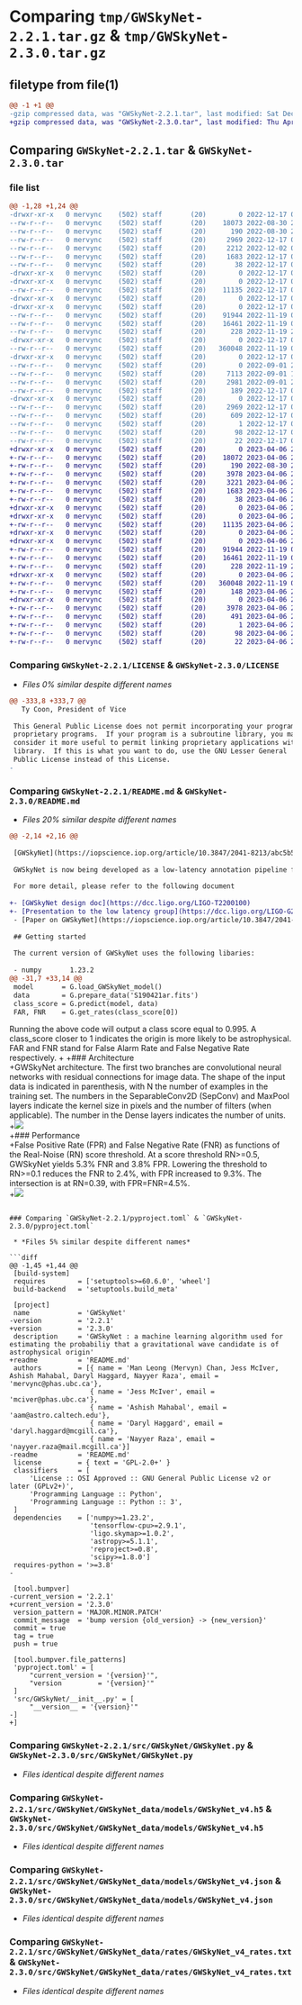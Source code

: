 # Comparing `tmp/GWSkyNet-2.2.1.tar.gz` & `tmp/GWSkyNet-2.3.0.tar.gz`

## filetype from file(1)

```diff
@@ -1 +1 @@
-gzip compressed data, was "GWSkyNet-2.2.1.tar", last modified: Sat Dec 17 02:00:03 2022, max compression
+gzip compressed data, was "GWSkyNet-2.3.0.tar", last modified: Thu Apr  6 20:19:26 2023, max compression
```

## Comparing `GWSkyNet-2.2.1.tar` & `GWSkyNet-2.3.0.tar`

### file list

```diff
@@ -1,28 +1,24 @@
-drwxr-xr-x   0 mervync    (502) staff       (20)        0 2022-12-17 02:00:03.111874 GWSkyNet-2.2.1/
--rw-r--r--   0 mervync    (502) staff       (20)    18073 2022-08-30 22:06:01.000000 GWSkyNet-2.2.1/LICENSE
--rw-r--r--   0 mervync    (502) staff       (20)      190 2022-08-30 22:07:54.000000 GWSkyNet-2.2.1/MANIFEST.in
--rw-r--r--   0 mervync    (502) staff       (20)     2969 2022-12-17 02:00:03.112044 GWSkyNet-2.2.1/PKG-INFO
--rw-r--r--   0 mervync    (502) staff       (20)     2212 2022-12-02 01:01:02.000000 GWSkyNet-2.2.1/README.md
--rw-r--r--   0 mervync    (502) staff       (20)     1683 2022-12-17 01:59:40.000000 GWSkyNet-2.2.1/pyproject.toml
--rw-r--r--   0 mervync    (502) staff       (20)       38 2022-12-17 02:00:03.112528 GWSkyNet-2.2.1/setup.cfg
-drwxr-xr-x   0 mervync    (502) staff       (20)        0 2022-12-17 02:00:03.094941 GWSkyNet-2.2.1/src/
-drwxr-xr-x   0 mervync    (502) staff       (20)        0 2022-12-17 02:00:03.099998 GWSkyNet-2.2.1/src/GWSkyNet/
--rw-r--r--   0 mervync    (502) staff       (20)    11135 2022-12-17 01:44:41.000000 GWSkyNet-2.2.1/src/GWSkyNet/GWSkyNet.py
-drwxr-xr-x   0 mervync    (502) staff       (20)        0 2022-12-17 02:00:03.095667 GWSkyNet-2.2.1/src/GWSkyNet/GWSkyNet_data/
-drwxr-xr-x   0 mervync    (502) staff       (20)        0 2022-12-17 02:00:03.106132 GWSkyNet-2.2.1/src/GWSkyNet/GWSkyNet_data/models/
--rw-r--r--   0 mervync    (502) staff       (20)    91944 2022-11-19 00:09:14.000000 GWSkyNet-2.2.1/src/GWSkyNet/GWSkyNet_data/models/GWSkyNet_v4.h5
--rw-r--r--   0 mervync    (502) staff       (20)    16461 2022-11-19 00:08:55.000000 GWSkyNet-2.2.1/src/GWSkyNet/GWSkyNet_data/models/GWSkyNet_v4.json
--rw-r--r--   0 mervync    (502) staff       (20)      228 2022-11-19 21:35:32.000000 GWSkyNet-2.2.1/src/GWSkyNet/GWSkyNet_data/models/training_norms.txt
-drwxr-xr-x   0 mervync    (502) staff       (20)        0 2022-12-17 02:00:03.106880 GWSkyNet-2.2.1/src/GWSkyNet/GWSkyNet_data/rates/
--rw-r--r--   0 mervync    (502) staff       (20)   360048 2022-11-19 00:06:01.000000 GWSkyNet-2.2.1/src/GWSkyNet/GWSkyNet_data/rates/GWSkyNet_v4_rates.txt
-drwxr-xr-x   0 mervync    (502) staff       (20)        0 2022-12-17 02:00:03.111147 GWSkyNet-2.2.1/src/GWSkyNet/GWSkyNet_utils/
--rw-r--r--   0 mervync    (502) staff       (20)        0 2022-09-01 21:08:13.000000 GWSkyNet-2.2.1/src/GWSkyNet/GWSkyNet_utils/__init__.py
--rw-r--r--   0 mervync    (502) staff       (20)     7113 2022-09-01 19:46:58.000000 GWSkyNet-2.2.1/src/GWSkyNet/GWSkyNet_utils/gen_summary.py
--rw-r--r--   0 mervync    (502) staff       (20)     2981 2022-09-01 22:04:49.000000 GWSkyNet-2.2.1/src/GWSkyNet/GWSkyNet_utils/log.py
--rw-r--r--   0 mervync    (502) staff       (20)      189 2022-12-17 01:59:45.000000 GWSkyNet-2.2.1/src/GWSkyNet/__init__.py
-drwxr-xr-x   0 mervync    (502) staff       (20)        0 2022-12-17 02:00:03.102599 GWSkyNet-2.2.1/src/GWSkyNet.egg-info/
--rw-r--r--   0 mervync    (502) staff       (20)     2969 2022-12-17 02:00:03.000000 GWSkyNet-2.2.1/src/GWSkyNet.egg-info/PKG-INFO
--rw-r--r--   0 mervync    (502) staff       (20)      609 2022-12-17 02:00:03.000000 GWSkyNet-2.2.1/src/GWSkyNet.egg-info/SOURCES.txt
--rw-r--r--   0 mervync    (502) staff       (20)        1 2022-12-17 02:00:03.000000 GWSkyNet-2.2.1/src/GWSkyNet.egg-info/dependency_links.txt
--rw-r--r--   0 mervync    (502) staff       (20)       98 2022-12-17 02:00:03.000000 GWSkyNet-2.2.1/src/GWSkyNet.egg-info/requires.txt
--rw-r--r--   0 mervync    (502) staff       (20)       22 2022-12-17 02:00:03.000000 GWSkyNet-2.2.1/src/GWSkyNet.egg-info/top_level.txt
+drwxr-xr-x   0 mervync    (502) staff       (20)        0 2023-04-06 20:19:26.672544 GWSkyNet-2.3.0/
+-rw-r--r--   0 mervync    (502) staff       (20)    18072 2023-04-06 20:02:55.000000 GWSkyNet-2.3.0/LICENSE
+-rw-r--r--   0 mervync    (502) staff       (20)      190 2022-08-30 22:07:54.000000 GWSkyNet-2.3.0/MANIFEST.in
+-rw-r--r--   0 mervync    (502) staff       (20)     3978 2023-04-06 20:19:26.672719 GWSkyNet-2.3.0/PKG-INFO
+-rw-r--r--   0 mervync    (502) staff       (20)     3221 2023-04-06 20:12:28.000000 GWSkyNet-2.3.0/README.md
+-rw-r--r--   0 mervync    (502) staff       (20)     1683 2023-04-06 20:15:49.000000 GWSkyNet-2.3.0/pyproject.toml
+-rw-r--r--   0 mervync    (502) staff       (20)       38 2023-04-06 20:19:26.673227 GWSkyNet-2.3.0/setup.cfg
+drwxr-xr-x   0 mervync    (502) staff       (20)        0 2023-04-06 20:19:26.663272 GWSkyNet-2.3.0/src/
+drwxr-xr-x   0 mervync    (502) staff       (20)        0 2023-04-06 20:19:26.666156 GWSkyNet-2.3.0/src/GWSkyNet/
+-rw-r--r--   0 mervync    (502) staff       (20)    11135 2023-04-06 20:05:53.000000 GWSkyNet-2.3.0/src/GWSkyNet/GWSkyNet.py
+drwxr-xr-x   0 mervync    (502) staff       (20)        0 2023-04-06 20:19:26.663847 GWSkyNet-2.3.0/src/GWSkyNet/GWSkyNet_data/
+drwxr-xr-x   0 mervync    (502) staff       (20)        0 2023-04-06 20:19:26.670615 GWSkyNet-2.3.0/src/GWSkyNet/GWSkyNet_data/models/
+-rw-r--r--   0 mervync    (502) staff       (20)    91944 2022-11-19 00:09:14.000000 GWSkyNet-2.3.0/src/GWSkyNet/GWSkyNet_data/models/GWSkyNet_v4.h5
+-rw-r--r--   0 mervync    (502) staff       (20)    16461 2022-11-19 00:08:55.000000 GWSkyNet-2.3.0/src/GWSkyNet/GWSkyNet_data/models/GWSkyNet_v4.json
+-rw-r--r--   0 mervync    (502) staff       (20)      228 2022-11-19 21:35:32.000000 GWSkyNet-2.3.0/src/GWSkyNet/GWSkyNet_data/models/training_norms.txt
+drwxr-xr-x   0 mervync    (502) staff       (20)        0 2023-04-06 20:19:26.671086 GWSkyNet-2.3.0/src/GWSkyNet/GWSkyNet_data/rates/
+-rw-r--r--   0 mervync    (502) staff       (20)   360048 2022-11-19 00:06:01.000000 GWSkyNet-2.3.0/src/GWSkyNet/GWSkyNet_data/rates/GWSkyNet_v4_rates.txt
+-rw-r--r--   0 mervync    (502) staff       (20)      148 2023-04-06 20:15:49.000000 GWSkyNet-2.3.0/src/GWSkyNet/__init__.py
+drwxr-xr-x   0 mervync    (502) staff       (20)        0 2023-04-06 20:19:26.668704 GWSkyNet-2.3.0/src/GWSkyNet.egg-info/
+-rw-r--r--   0 mervync    (502) staff       (20)     3978 2023-04-06 20:19:26.000000 GWSkyNet-2.3.0/src/GWSkyNet.egg-info/PKG-INFO
+-rw-r--r--   0 mervync    (502) staff       (20)      491 2023-04-06 20:19:26.000000 GWSkyNet-2.3.0/src/GWSkyNet.egg-info/SOURCES.txt
+-rw-r--r--   0 mervync    (502) staff       (20)        1 2023-04-06 20:19:26.000000 GWSkyNet-2.3.0/src/GWSkyNet.egg-info/dependency_links.txt
+-rw-r--r--   0 mervync    (502) staff       (20)       98 2023-04-06 20:19:26.000000 GWSkyNet-2.3.0/src/GWSkyNet.egg-info/requires.txt
+-rw-r--r--   0 mervync    (502) staff       (20)       22 2023-04-06 20:19:26.000000 GWSkyNet-2.3.0/src/GWSkyNet.egg-info/top_level.txt
```

### Comparing `GWSkyNet-2.2.1/LICENSE` & `GWSkyNet-2.3.0/LICENSE`

 * *Files 0% similar despite different names*

```diff
@@ -333,8 +333,7 @@
   Ty Coon, President of Vice
 
 This General Public License does not permit incorporating your program into
 proprietary programs.  If your program is a subroutine library, you may
 consider it more useful to permit linking proprietary applications with the
 library.  If this is what you want to do, use the GNU Lesser General
 Public License instead of this License.
-
```

### Comparing `GWSkyNet-2.2.1/README.md` & `GWSkyNet-2.3.0/README.md`

 * *Files 20% similar despite different names*

```diff
@@ -2,14 +2,16 @@
 
 [GWSkyNet](https://iopscience.iop.org/article/10.3847/2041-8213/abc5b5), developed by Cabero et al 2020, is a machine learning classifier capable of distinguishing between astrophysical events and instrumental artifacts. Designed to facilitate potential EM follow-up observations, the classifier can be operated in low-latency and provide information complementary to what has previously been released in an Open Public Alert(OPA) seconds after an alert is published. A unique feature of the classifier is that it needs only the publicly available information from the OPA system. The classifier can also be expanded easily to intake other information such as the SNRs of a GW candidate in each detector in the network.
 
 GWSkyNet is now being developed as a low-latency annotation pipeline for the fourth observing run of the LIGO Scientific and Virgo Collaboration (O4).
 
 For more detail, please refer to the following document 
 
+- [GWSkyNet design doc](https://dcc.ligo.org/LIGO-T2200100)	
+- [Presentation to the low latency group](https://dcc.ligo.org/LIGO-G2200610)
 - [Paper on GWSkyNet](https://iopscience.iop.org/article/10.3847/2041-8213/abc5b5)
 
 ## Getting started
 
 The current version of GWSkyNet uses the following libaries:
 
 - numpy       1.23.2
@@ -31,7 +33,14 @@
 model       = G.load_GWSkyNet_model()
 data        = G.prepare_data('S190421ar.fits')
 class_score = G.predict(model, data)
 FAR, FNR    = G.get_rates(class_score[0])
 ```
 Running the above code will output a class score equal to 0.995. A class_score closer to 1 indicates the origin is more likely to be astrophysical.
 FAR and FNR stand for False Alarm Rate and False Negative Rate respectively.
+
+### Architecture    
+GWSkyNet architecture. The first two branches are convolutional neural networks with residual connections for image data. The shape of the input data is indicated in parenthesis, with N the number of examples in the training set. The numbers in the SeparableConv2D (SepConv) and MaxPool layers indicate the kernel size in pixels and the number of filters (when applicable). The number in the Dense layers indicates the number of units.    
+![](figs/CNN_architecture.png)    
+### Performance    
+False Positive Rate (FPR) and False Negative Rate (FNR) as functions of the Real-Noise (RN) score threshold. At a score threshold RN>=0.5, GWSkyNet yields 5.3% FNR and 3.8% FPR. Lowering the threshold to RN>=0.1 reduces the FNR to 2.4%, with FPR increased to 9.3%. The intersection is at RN=0.39, with FPR=FNR=4.5%.    
+![](figs/FNR-FPRvsthreshold.png)
```

### Comparing `GWSkyNet-2.2.1/pyproject.toml` & `GWSkyNet-2.3.0/pyproject.toml`

 * *Files 5% similar despite different names*

```diff
@@ -1,45 +1,44 @@
 [build-system]
 requires        = ['setuptools>=60.6.0', 'wheel']
 build-backend   = 'setuptools.build_meta'
 
 [project]
 name            = 'GWSkyNet'
-version         = '2.2.1'
+version         = '2.3.0'
 description     = 'GWSkyNet : a machine learning algorithm used for estimating the probabiliy that a gravitational wave candidate is of astrophysical origin'
+readme          = 'README.md'
 authors         = [{ name = 'Man Leong (Mervyn) Chan, Jess McIver, Ashish Mahabal, Daryl Haggard, Nayyer Raza', email = 'mervync@phas.ubc.ca'},
                    { name = 'Jess McIver', email = 'mciver@phas.ubc.ca'},
                    { name = 'Ashish Mahabal', email = 'aam@astro.caltech.edu'},
                    { name = 'Daryl Haggard', email = 'daryl.haggard@mcgill.ca'},
                    { name = 'Nayyer Raza', email = 'nayyer.raza@mail.mcgill.ca'}]
-readme          = 'README.md'
 license         = { text = 'GPL-2.0+' }
 classifiers     = [
     'License :: OSI Approved :: GNU General Public License v2 or later (GPLv2+)',
     'Programming Language :: Python',
     'Programming Language :: Python :: 3',
 ]
 dependencies    = ['numpy>=1.23.2',
                    'tensorflow-cpu>=2.9.1',
                    'ligo.skymap>=1.0.2',
                    'astropy>=5.1.1',
                    'reproject>=0.8',
                    'scipy>=1.8.0']
 requires-python = '>=3.8'
-
  
 [tool.bumpver]
-current_version = '2.2.1'
+current_version = '2.3.0'
 version_pattern = 'MAJOR.MINOR.PATCH'
 commit_message  = 'bump version {old_version} -> {new_version}'
 commit = true
 tag = true
 push = true
 
 [tool.bumpver.file_patterns]
 'pyproject.toml' = [
     "current_version = '{version}'",
     "version         = '{version}'"       
 ]
 'src/GWSkyNet/__init__.py' = [
     "__version__ = '{version}'"
-]
+]
```

### Comparing `GWSkyNet-2.2.1/src/GWSkyNet/GWSkyNet.py` & `GWSkyNet-2.3.0/src/GWSkyNet/GWSkyNet.py`

 * *Files identical despite different names*

### Comparing `GWSkyNet-2.2.1/src/GWSkyNet/GWSkyNet_data/models/GWSkyNet_v4.h5` & `GWSkyNet-2.3.0/src/GWSkyNet/GWSkyNet_data/models/GWSkyNet_v4.h5`

 * *Files identical despite different names*

### Comparing `GWSkyNet-2.2.1/src/GWSkyNet/GWSkyNet_data/models/GWSkyNet_v4.json` & `GWSkyNet-2.3.0/src/GWSkyNet/GWSkyNet_data/models/GWSkyNet_v4.json`

 * *Files identical despite different names*

### Comparing `GWSkyNet-2.2.1/src/GWSkyNet/GWSkyNet_data/rates/GWSkyNet_v4_rates.txt` & `GWSkyNet-2.3.0/src/GWSkyNet/GWSkyNet_data/rates/GWSkyNet_v4_rates.txt`

 * *Files identical despite different names*

